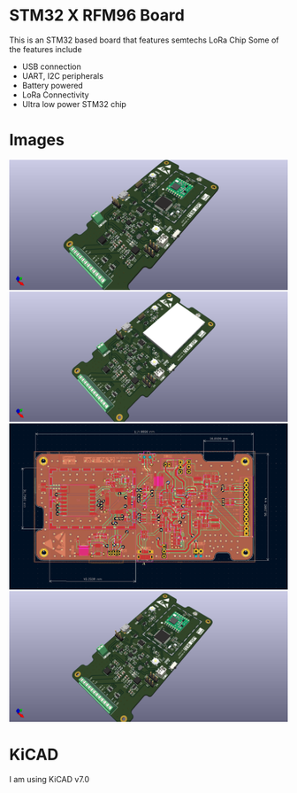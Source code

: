 # STM32 X RFM96 Board
This is an STM32 based board that features semtechs LoRa Chip
Some of the features include
- USB connection
- UART, I2C peripherals
- Battery powered
- LoRa Connectivity
- Ultra low power STM32 chip

# Images
![Image one](Images/1.1.png)
![Image two](Images/2.png)
![Image two](Images/3.png)
![Image two](Images/4.png)

# KiCAD
I am using KiCAD v7.0